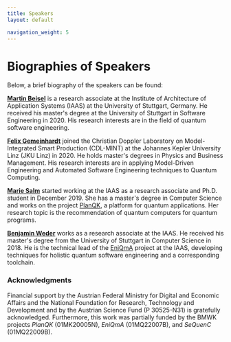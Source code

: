 ```yaml
---
title: Speakers
layout: default

navigation_weight: 5
---
```


# Biographies of Speakers

Below, a brief biography of the speakers can be found:

[**Martin Beisel**](https://www.iaas.uni-stuttgart.de/en/institute/team/Beisel/) is a research associate at the Institute of Architecture of Application Systems (IAAS) at the University of Stuttgart, Germany.
He received his master's degree at the University of Stuttgart in Software Engineering in 2020. 
His research interests are in the field of quantum software engineering. 

[**Felix Gemeinhardt**](https://se.jku.at/felix-gemeinhardt/) joined the Christian Doppler Laboratory on Model-Integrated Smart Production (CDL-MINT) at the Johannes Kepler University Linz (JKU Linz) in 2020. 
He holds master's degrees in Physics and Business Management. 
His research interests are in applying Model-Driven Engineering and Automated Software Engineering techniques to Quantum Computing.

[**Marie Salm**](https://www.iaas.uni-stuttgart.de/en/institute/team/Salm/) started working at the IAAS as a research associate and Ph.D. student in December 2019. 
She has a master's degree in Computer Science and works on the project [PlanQK](https://www.iaas.uni-stuttgart.de/en/projects/planqk/), a platform for quantum applications. 
Her research topic is the recommendation of quantum computers for quantum programs.

[**Benjamin Weder**](https://www.iaas.uni-stuttgart.de/en/institute/team/Weder/) works as a research associate at the IAAS. 
He received his master's degree from the University of Stuttgart in Computer Science in 2018. 
He is the technical lead of the [EniQmA](https://www.iaas.uni-stuttgart.de/en/projects/EniQmA/) project at the IAAS, developing techniques for holistic quantum software engineering and a corresponding toolchain.

### Acknowledgments
Financial support by the Austrian Federal Ministry for Digital and Economic Affairs and the National Foundation for Research, Technology and Development and by the Austrian Science Fund (P 30525-N31) is gratefully acknowledged.
Furthermore, this work was partially funded by the BMWK projects _PlanQK_ (01MK20005N), _EniQmA_ (01MQ22007B), and _SeQuenC_ (01MQ22009B). 

